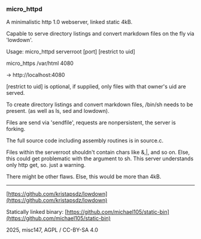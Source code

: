 
### micro_httpd



A minimalistic http 1.0 webserver, linked static 4kB.

Capable to serve directory listings and convert markdown files
on the fly via 'lowdown'.


Usage: micro_httpd serverroot [port] [restrict to uid]

micro_https /var/html 4080

-> http://localhost:4080


[restrict to uid] is optional, if supplied, only files with that owner's uid are served.


To create directory listings and convert markdown files,
/bin/sh needs to be present. (as well as ls, sed and lowdown).



Files are send via 'sendfile', requests are nonpersistent,
the server is forking.


The full source code including assembly routines is in source.c.


Files within the serverroot shouldn't contain chars like &,|, and so on. 
Else, this could get problematic with the argument to sh.
This server understands only http get, so. just a warning.

There might be other flaws. Else, this would be more than 4kB.


-----


[https://github.com/kristapsdz/lowdown](https://github.com/kristapsdz/lowdown)


Statically linked binary: 
[https://github.com/michael105/static-bin](https://github.com/michael105/static-bin)




2025, misc147, AGPL / CC-BY-SA 4.0

